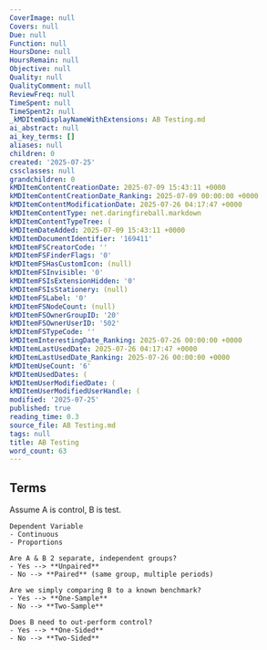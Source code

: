 ```yaml
---
CoverImage: null
Covers: null
Due: null
Function: null
HoursDone: null
HoursRemain: null
Objective: null
Quality: null
QualityComment: null
ReviewFreq: null
TimeSpent: null
TimeSpent2: null
_kMDItemDisplayNameWithExtensions: AB Testing.md
ai_abstract: null
ai_key_terms: []
aliases: null
children: 0
created: '2025-07-25'
cssclasses: null
grandchildren: 0
kMDItemContentCreationDate: 2025-07-09 15:43:11 +0000
kMDItemContentCreationDate_Ranking: 2025-07-09 00:00:00 +0000
kMDItemContentModificationDate: 2025-07-26 04:17:47 +0000
kMDItemContentType: net.daringfireball.markdown
kMDItemContentTypeTree: (
kMDItemDateAdded: 2025-07-09 15:43:11 +0000
kMDItemDocumentIdentifier: '169411'
kMDItemFSCreatorCode: ''
kMDItemFSFinderFlags: '0'
kMDItemFSHasCustomIcon: (null)
kMDItemFSInvisible: '0'
kMDItemFSIsExtensionHidden: '0'
kMDItemFSIsStationery: (null)
kMDItemFSLabel: '0'
kMDItemFSNodeCount: (null)
kMDItemFSOwnerGroupID: '20'
kMDItemFSOwnerUserID: '502'
kMDItemFSTypeCode: ''
kMDItemInterestingDate_Ranking: 2025-07-26 00:00:00 +0000
kMDItemLastUsedDate: 2025-07-26 04:17:47 +0000
kMDItemLastUsedDate_Ranking: 2025-07-26 00:00:00 +0000
kMDItemUseCount: '6'
kMDItemUsedDates: (
kMDItemUserModifiedDate: (
kMDItemUserModifiedUserHandle: (
modified: '2025-07-25'
published: true
reading_time: 0.3
source_file: AB Testing.md
tags: null
title: AB Testing
word_count: 63
---
```


## Terms
Assume A is control, B is test.

```ad-sam
Dependent Variable
- Continuous
- Proportions
```

```ad-sam
Are A & B 2 separate, independent groups?
- Yes --> **Unpaired**
- No --> **Paired** (same group, multiple periods)
```

```ad-sam
Are we simply comparing B to a known benchmark?
- Yes --> **One-Sample**
- No --> **Two-Sample**
```

```ad-sam
Does B need to out-perform control?
- Yes --> **One-Sided**
- No --> **Two-Sided**
```





